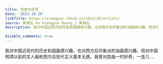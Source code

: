```yaml
---
title: 空虚与空灵
date: '2023-10-19'
linkTitle: https://xiangyun.rbind.io/2023/10/artists/
source: 黄湘云 on Xiangyun Huang | 黄湘云
description: 我对中国近现代的历史和国画感兴趣，也对西方后印象派的油画感兴趣，但对中国明清以前的文人画和西方后现代主义基本无感。我曾对昆曲一时好奇，一连几
  ...
disable_comments: true
---
```

我对中国近现代的历史和国画感兴趣，也对西方后印象派的油画感兴趣，但对中国明清以前的文人画和西方后现代主义基本无感。我曾对昆曲一时好奇，一连几 ...